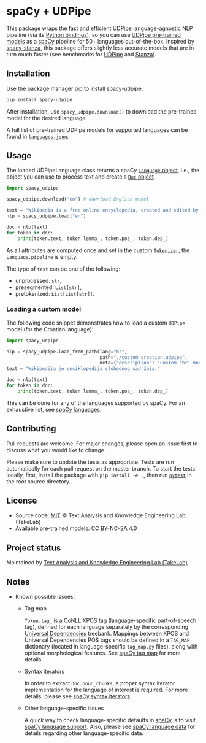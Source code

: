 # spaCy + UDPipe

This package wraps the fast and efficient [UDPipe](http://ufal.mff.cuni.cz/udpipe) language-agnostic NLP pipeline
(via its [Python bindings](https://github.com/ufal/udpipe/tree/master/bindings/python)), so you can use
[UDPipe pre-trained models](https://lindat.mff.cuni.cz/repository/xmlui/handle/11234/1-3131) as a [spaCy](https://spacy.io/) pipeline for 50+ languages out-of-the-box.
Inspired by [spacy-stanza](https://github.com/explosion/spacy-stanza), this package offers slightly less accurate
models that are in turn much faster (see benchmarks for [UDPipe](https://ufal.mff.cuni.cz/udpipe/models#universal_dependencies_25_models_performance) and [Stanza](https://stanfordnlp.github.io/stanza/performance.html)).

## Installation

Use the package manager [pip](https://pip.pypa.io/en/stable/) to install spacy-udpipe.

```bash
pip install spacy-udpipe
```

After installation, use `spacy_udpipe.download()` to download the pre-trained model for the desired language.

A full list of pre-trained UDPipe models for supported languages can be found in [`languages.json`](https://github.com/TakeLab/spacy-udpipe/blob/master/spacy_udpipe/languages.json).

## Usage
The loaded UDPipeLanguage class returns a spaCy [`Language` object](https://spacy.io/api/language), i.e., the object you can use to process text and create a [`Doc` object](https://spacy.io/api/doc).

```python
import spacy_udpipe

spacy_udpipe.download("en") # download English model

text = "Wikipedia is a free online encyclopedia, created and edited by volunteers around the world."
nlp = spacy_udpipe.load("en")

doc = nlp(text)
for token in doc:
    print(token.text, token.lemma_, token.pos_, token.dep_)

```
As all attributes are computed once and set in the custom [`Tokenizer`](https://spacy.io/api/tokenizer), the `Language.pipeline` is empty.

The type of `text` can be one of the following:
  * unprocessed: `str`,
  * presegmented: `List[str]`,
  * pretokenized: `List[List[str]]`.

### Loading a custom model
The following code snippet demonstrates how to load a custom `UDPipe` model (for the Croatian language):
```python
import spacy_udpipe

nlp = spacy_udpipe.load_from_path(lang="hr",
                                  path="./custom_croatian.udpipe",
                                  meta={"description": "Custom 'hr' model"})
text = "Wikipedija je enciklopedija slobodnog sadržaja."

doc = nlp(text)
for token in doc:
    print(token.text, token.lemma_, token.pos_, token.dep_)
```
This can be done for any of the languages supported by spaCy. For an exhaustive list, see [spaCy languages](https://spacy.io/usage/models#languages).

## Contributing
Pull requests are welcome. For major changes, please open an issue first to discuss what you would like to change.

Please make sure to update the tests as appropriate. Tests are run automatically for each pull request on the master branch.
To start the tests locally, first, install the package with `pip install -e .`, then run [`pytest`](https://docs.pytest.org/en/latest/contents.html) in the root source directory.

## License
* Source code: [MIT](https://choosealicense.com/licenses/mit/) © Text Analysis and Knowledge Engineering Lab (TakeLab)
* Available pre-trained models: [CC BY-NC-SA 4.0](https://creativecommons.org/licenses/by-nc-sa/4.0/)

## Project status
Maintained by [Text Analysis and Knowledge Engineering Lab (TakeLab)](http://takelab.fer.hr/).

## Notes

* Known possible issues:
    * Tag map

      `Token.tag_` is a [CoNLL](https://universaldependencies.org/format.html) XPOS tag (language-specific part-of-speech tag), defined for each language separately by the corresponding [Universal Dependencies](https://universaldependencies.org/) treebank. Mappings between XPOS and Universal Dependencies POS tags should be defined in a `TAG_MAP` dictionary (located in language-specific `tag_map.py` files), along with optional morphological features. See [spaCy tag map](https://spacy.io/usage/adding-languages#tag-map) for more details.
    * Syntax iterators

      In order to extract `Doc.noun_chunks`, a proper syntax iterator implementation for the language of interest is required. For more details, please see [spaCy syntax iterators](https://spacy.io/usage/adding-languages#syntax-iterators).
    * Other language-specific issues

      A quick way to check language-specific defaults in [spaCy](https://spacy.io) is to visit [spaCy language support](https://spacy.io/usage/models#languages). Also, please see [spaCy language data](https://spacy.io/usage/adding-languages#language-data) for details regarding other language-specific data.
